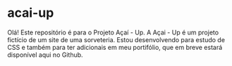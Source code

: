 # acai-up
Olá! Este repositório é para o Projeto Açaí - Up.
A Açai - Up é um projeto fictício de um site
de uma sorveteria. Estou desenvolvendo para
estudo de CSS e também para ter adicionais
em meu portifólio, que em breve estará
disponível aqui no Github.
